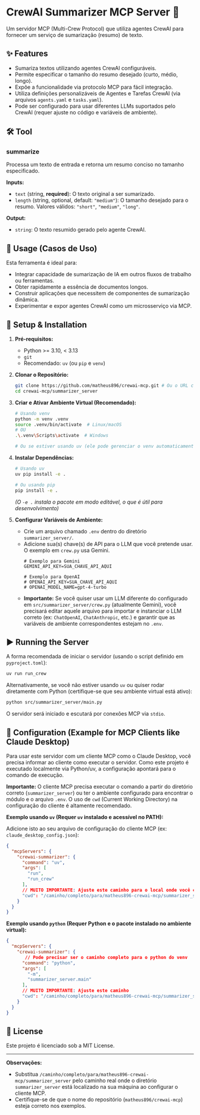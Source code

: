 # CrewAI Summarizer MCP Server 📝

Um servidor MCP (Multi-Crew Protocol) que utiliza agentes CrewAI para fornecer um serviço de sumarização (resumo) de texto.

## ✨ Features

*   Sumariza textos utilizando agentes CrewAI configuráveis.
*   Permite especificar o tamanho do resumo desejado (curto, médio, longo).
*   Expõe a funcionalidade via protocolo MCP para fácil integração.
*   Utiliza definições personalizáveis de Agentes e Tarefas CrewAI (via arquivos `agents.yaml` e `tasks.yaml`).
*   Pode ser configurado para usar diferentes LLMs suportados pelo CrewAI (requer ajuste no código e variáveis de ambiente).

## 🛠️ Tool

### summarize

Processa um texto de entrada e retorna um resumo conciso no tamanho especificado.

**Inputs:**

*   `text` (string, **required**): O texto original a ser sumarizado.
*   `length` (string, optional, default: `"medium"`): O tamanho desejado para o resumo. Valores válidos: `"short"`, `"medium"`, `"long"`.

**Output:**

*   `string`: O texto resumido gerado pelo agente CrewAI.

## 🎯 Usage (Casos de Uso)

Esta ferramenta é ideal para:

*   Integrar capacidade de sumarização de IA em outros fluxos de trabalho ou ferramentas.
*   Obter rapidamente a essência de documentos longos.
*   Construir aplicações que necessitem de componentes de sumarização dinâmica.
*   Experimentar e expor agentes CrewAI como um microsserviço via MCP.

## 🚀 Setup & Installation

1.  **Pré-requisitos:**
    *   Python >= 3.10, < 3.13
    *   `git`
    *   Recomendado: `uv` (ou `pip` e `venv`)

2.  **Clonar o Repositório:**
    ```bash
    git clone https://github.com/matheus896/crewai-mcp.git # Ou o URL correto do seu repo
    cd crewai-mcp/summarizer_server
    ```

3.  **Criar e Ativar Ambiente Virtual (Recomendado):**
    ```bash
    # Usando venv
    python -m venv .venv
    source .venv/bin/activate  # Linux/macOS
    # OU
    .\.venv\Scripts\activate  # Windows

    # Ou se estiver usando uv (ele pode gerenciar o venv automaticamente)
    ```

4.  **Instalar Dependências:**
    ```bash
    # Usando uv
    uv pip install -e .

    # Ou usando pip
    pip install -e .
    ```
    *(O `-e .` instala o pacote em modo editável, o que é útil para desenvolvimento)*

5.  **Configurar Variáveis de Ambiente:**
    *   Crie um arquivo chamado `.env` dentro do diretório `summarizer_server/`.
    *   Adicione sua(s) chave(s) de API para o LLM que você pretende usar. O exemplo em `crew.py` usa Gemini.
        ```dotenv
        # Exemplo para Gemini
        GEMINI_API_KEY=SUA_CHAVE_API_AQUI

        # Exemplo para OpenAI
        # OPENAI_API_KEY=SUA_CHAVE_API_AQUI
        # OPENAI_MODEL_NAME=gpt-4-turbo
        ```
    *   **Importante:** Se você quiser usar um LLM diferente do configurado em `src/summarizer_server/crew.py` (atualmente Gemini), você precisará editar aquele arquivo para importar e instanciar o LLM correto (ex: `ChatOpenAI`, `ChatAnthropic`, etc.) e garantir que as variáveis de ambiente correspondentes estejam no `.env`.

## ▶️ Running the Server

A forma recomendada de iniciar o servidor (usando o script definido em `pyproject.toml`):

```bash
uv run run_crew
```

Alternativamente, se você não estiver usando `uv` ou quiser rodar diretamente com Python (certifique-se que seu ambiente virtual está ativo):

```bash
python src/summarizer_server/main.py
```

O servidor será iniciado e escutará por conexões MCP via `stdio`.

## 🔌 Configuration (Example for MCP Clients like Claude Desktop)

Para usar este servidor com um cliente MCP como o Claude Desktop, você precisa informar ao cliente como executar o servidor. Como este projeto é executado localmente via Python/uv, a configuração apontará para o comando de execução.

**Importante:** O cliente MCP precisa executar o comando a partir do diretório correto (`summarizer_server`) ou ter o ambiente configurado para encontrar o módulo e o arquivo `.env`. O uso de `cwd` (Current Working Directory) na configuração do cliente é altamente recomendado.

**Exemplo usando `uv` (Requer `uv` instalado e acessível no PATH):**

Adicione isto ao seu arquivo de configuração do cliente MCP (ex: `claude_desktop_config.json`):

```json
{
  "mcpServers": {
    "crewai-summarizer": {
      "command": "uv",
      "args": [
        "run",
        "run_crew"
      ],
      // MUITO IMPORTANTE: Ajuste este caminho para o local onde você clonou o repo
      "cwd": "/caminho/completo/para/matheus896-crewai-mcp/summarizer_server"
    }
  }
}
```

**Exemplo usando `python` (Requer Python e o pacote instalado no ambiente virtual):**

```json
{
  "mcpServers": {
    "crewai-summarizer": {
       // Pode precisar ser o caminho completo para o python do venv
      "command": "python",
      "args": [
        "-m",
        "summarizer_server.main"
      ],
      // MUITO IMPORTANTE: Ajuste este caminho
      "cwd": "/caminho/completo/para/matheus896-crewai-mcp/summarizer_server"
    }
  }
}
```

## 📜 License

Este projeto é licenciado sob a MIT License.

---

**Observações:**

*   Substitua `/caminho/completo/para/matheus896-crewai-mcp/summarizer_server` pelo caminho real onde o diretório `summarizer_server` está localizado na sua máquina ao configurar o cliente MCP.
*   Certifique-se de que o nome do repositório (`matheus896/crewai-mcp`) esteja correto nos exemplos.
